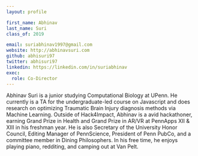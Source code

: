 ```yaml
---
layout: profile

first_name: Abhinav 
last_name: Suri
class_of: 2019

email: suriabhinav1997@gmail.com
website: http://abhinavsuri.com
github: abhisuri97
twitter: abhisuri97
linkedin: https://linkedin.com/in/suriabhinav
exec:
  role: Co-Director
---
```

Abhinav Suri is a junior studying Computational Biology at UPenn. He currently is a TA for the undergraduate-led course on Javascript and does research on optimizing Traumatic Brain Injury diagnosis methods via Machine Learning. Outside of Hack4Impact, Abhinav is a avid hackathoner, earning Grand Prize in Health and Grand Prize in AR/VR at PennApps XII & XIII in his freshman year. He is also Secretary of the University Honor Council, Editing Manager of PennScience, President of Penn PubCo, and a committee member in  Dining Philosophers. In his free time, he enjoys playing piano, redditing, and camping out at Van Pelt.
